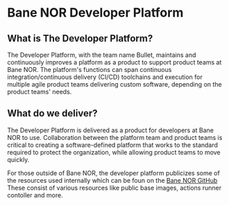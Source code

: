# Bane NOR Developer Platform

## What is The Developer Platform?

The Developer Platform, with the team name Bullet, maintains and continuously improves a platform as a product to support product teams at Bane NOR. The platform's functions can span continuous integration/continuous delivery (CI/CD) toolchains and execution for multiple agile product teams delivering custom software, depending on the product teams' needs.

## What do we deliver?

The Developer Platform is delivered as a product for developers at Bane NOR to use. Collaboration between the platform team and product teams is critical to creating a software-defined platform that works to the standard required to protect the organization, while allowing product teams to move quickly.

For those outside of Bane NOR, the developer platform publicizes some of the resources used internally which can be foun on the [Bane NOR GitHub](https://github.com/bane-nor)
These consist of various resources like public base images, actions runner contoller and more.
